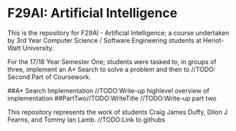# F29AI: Artificial Intelligence
This is the repository for F29AI - Artificial Intelligence; a course undertaken by 3rd Year Computer Science / Software Engineering students at Heriot-Watt University. 

For the 17/18 Year Semester One; students were tasked to, in groups of three, implement an A* Search to solve a problem and then to //TODO: Second Part of Coursework. 

##A* Search Implementation
//TODO:Write-up highlevel overview of implementation 
##PartTwo//TODO:WriteTitle
//TODO:Write-up part two 

This repository represents the work of students Craig James Duffy, Dilon J Fearns, and Tommy Ian Lamb. //TODO:Link to githubs 
